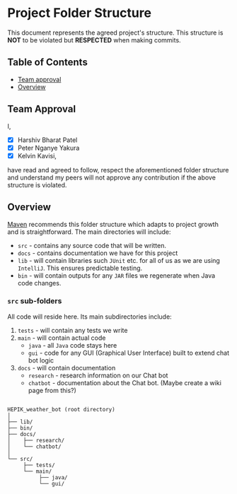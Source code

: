 # Project Folder Structure

This document represents the agreed project's structure.
This structure is **NOT** to be violated but **RESPECTED** when making commits.

## Table of Contents

- [Team approval]()
- [Overview]()

## Team Approval

I, 

- [X] Harshiv Bharat Patel
- [X] Peter Nganye Yakura
- [x] Kelvin Kavisi,

have read and agreed to follow, respect the aforementioned folder structure and understand my peers will not approve any contribution if the above structure is violated.

## Overview

[Maven][maven_link] recommends this folder structure which adapts to project growth and is straightforward. The main directories will include:

- `src` - contains any source code that will be written.
- `docs` - contains documentation we have for this project
- `lib` - will contain libraries such `JUnit` etc. for all of us as we are using `IntelliJ`. This ensures predictable testing.
- `bin` - will contain outputs for any `JAR` files we regenerate when Java code changes.

### `src` sub-folders

All code will reside here. Its main subdirectories include:

1. `tests` - will contain any tests we write
2. `main` - will contain actual code
    - `java` - all `Java` code stays here
    - `gui` - code for any GUI (Graphical User Interface) built to extend chat bot logic
3. `docs` - will contain documentation
    - `research` - research information on our Chat bot
    - `chatbot` - documentation about the Chat bot. (Maybe create a wiki page from this?)

```text

HEPIK_weather_bot (root directory)
│
├── lib/
├── bin/
├── docs/
│    ├── research/
│    └── chatbot/
│
└── src/
     ├── tests/
     └── main/
          ├── java/
          └── gui/
          
```

[maven_link]: https://maven.apache.org/guides/introduction/introduction-to-the-standard-directory-layout.html